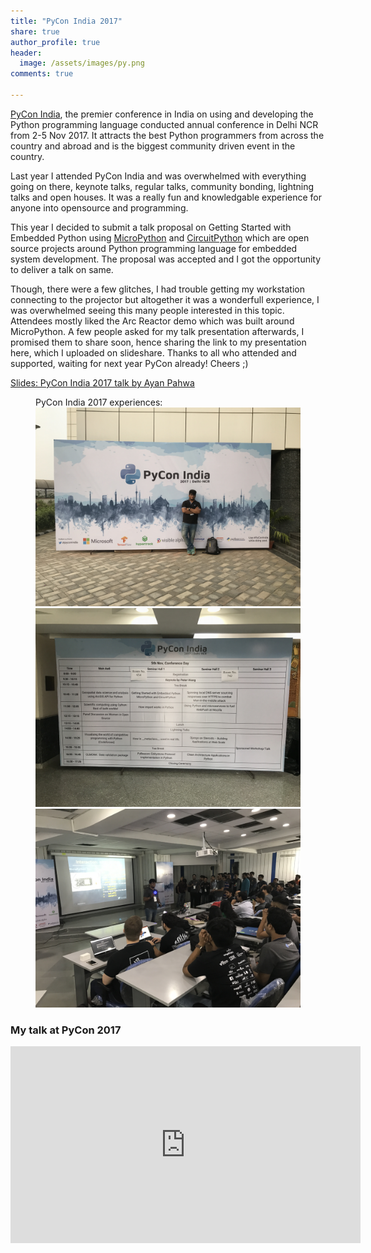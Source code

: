 ```yaml
---
title: "PyCon India 2017"
share: true
author_profile: true
header:
  image: /assets/images/py.png
comments: true  

---
```


[PyCon India](https://in.pycon.org/2017/), the premier conference in India on using and developing the Python programming language conducted annual conference in Delhi NCR from 2-5 Nov 2017. It attracts the best Python programmers from across the country and abroad and is the biggest community driven event in the country.

Last year I attended PyCon India and was overwhelmed with everything going on there, keynote talks, regular talks, community bonding, lightning talks and open houses. It was a really fun and knowledgable experience for anyone into opensource and programming. 

This year I decided to submit a talk proposal on Getting Started with Embedded Python using [MicroPython](https://github.com/micropython/micropython) and [CircuitPython](https://github.com/adafruit/circuitpython) which are open source projects around Python programming language for embedded system development. The proposal was accepted and I got the opportunity to deliver a talk on same. 

Though, there were a few glitches, I had trouble getting my workstation connecting to the projector but altogether it was a wonderfull experience, I was overwhelmed seeing this many people interested in this topic. Attendees mostly liked the Arc Reactor demo which was built around MicroPython. A few people asked for my talk presentation afterwards, I promised them to share soon, hence sharing the link to my presentation here, which I uploaded on slideshare. Thanks to all who attended and supported, waiting for next year PyCon already! Cheers ;)

[Slides: PyCon India 2017 talk by Ayan Pahwa](https://www.slideshare.net/secret/MZlosnJlDnmAAK)

<figure class="third">
	<figcaption>PyCon India 2017 experiences:</figcaption>
	<img src="/assets/images/pycon/1.JPG">
	<img src="/assets/images/pycon/2.JPG">
	<img src="/assets/images/pycon/3.JPG">
</figure>

### My talk at PyCon 2017

<iframe width="560" height="315" src="https://www.youtube.com/embed/BuJ3j3wohrw" frameborder="0" allow="autoplay; encrypted-media" allowfullscreen></iframe>
